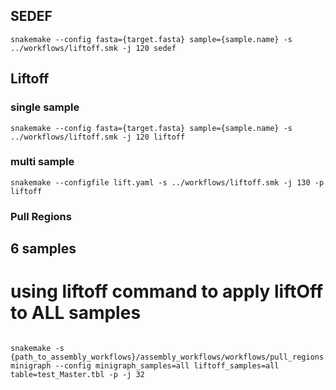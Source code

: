 ## SEDEF
```
snakemake --config fasta={target.fasta} sample={sample.name} -s ../workflows/liftoff.smk -j 120 sedef
```

## Liftoff
### single sample
```
snakemake --config fasta={target.fasta} sample={sample.name} -s ../workflows/liftoff.smk -j 120 liftoff
```
### multi sample
```
snakemake --configfile lift.yaml -s ../workflows/liftoff.smk -j 130 -p liftoff
```

### Pull Regions
## 6 samples
#  using liftoff command to apply liftOff to ALL samples
```

snakemake -s {path_to_assembly_workflows}/assembly_workflows/workflows/pull_regions.smk minigraph --config minigraph_samples=all liftoff_samples=all table=test_Master.tbl -p -j 32


```

